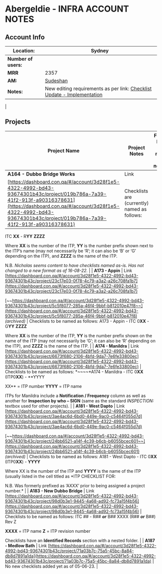 # Abergeldie - INFRA ACCOUNT NOTES

## Account Info

| **Location:** | Sydney |
| --- | --- |
| **Number of users:** |  |
| **MRR** | 2357 |
| **AM:** | [Sudeshan](https://www.notion.so/Sudeshan-3f31f4bf44b24c449faf72f63bcdce88?pvs=21) |
| **Notes:** | New editing requirements as per link: [Checklist Update - Implementation](https://www.notion.so/Checklist-Update-Implementation-f70e2b3b464c4eaba97e86882925b7d9?pvs=21)
 |

## Projects

| **Project Name** | **Project Notes** | **Formatting Reqmnts (Link to new page if necessary)** |
| --- | --- | --- |
| **A164 - Dubbo Bridge Works** | Link
[https://dashboard.con.qa/#/account/3d28f1e5-4322-4992-bd43-93674301b43c/project/019b786a-7a39-41f2-913f-a90316378631](https://dashboard.con.qa/#/account/3d28f1e5-4322-4992-bd43-93674301b43c/project/019b786a-7a39-41f2-913f-a90316378631) | Checklists are (currently) named as follows:
ITC **XX** - R**YY** **ZZZZ**

Where **XX** is the number of the ITP, **YY** is the number prefix shown next to the ITP’s name (may not necessarily be ‘R’; it can also be ‘B’ or ‘G’ depending on the ITP), and **ZZZZ** is the name of the ITP.

N.B. *Nicholas seems content to have checklists named as-is. Has not changed to a new format as of 16-08-22.* |
| **A173 - Appin** | Link
[https://dashboard.con.qa/#/account/3d28f1e5-4322-4992-bd43-93674301b43c/project/23c17e03-0f78-4c79-a3a2-a26c708fa1b7](https://dashboard.con.qa/#/account/3d28f1e5-4322-4992-bd43-93674301b43c/project/23c17e03-0f78-4c79-a3a2-a26c708fa1b7)

[~~https://dashboard.con.qa/#/account/3d28f1e5-4322-4992-bd43-93674301b43c/project/5c5f8077-285a-46f4-9bbf-b812010e47f8~~](https://dashboard.con.qa/#/account/3d28f1e5-4322-4992-bd43-93674301b43c/project/5c5f8077-285a-46f4-9bbf-b812010e47f8) *(archived)* | Checklists to be named as follows:
A173 - Appin - ITC 0**XX** - G**YY** **ZZZZ** 

Where **XX** is the number of the ITP, **YY** is the number prefix shown on the name of the ITP (may not necessarily be ‘G’; it can also be ‘R’ depending on the ITP), and **ZZZZ** is the name of the ITP. |
| **A174 - Manildra** | Link
[https://dashboard.con.qa/#/account/3d28f1e5-4322-4992-bd43-93674301b43c/project/6673f680-2106-4bfd-9da7-7e6fe33800ec](https://dashboard.con.qa/#/account/3d28f1e5-4322-4992-bd43-93674301b43c/project/6673f680-2106-4bfd-9da7-7e6fe33800ec) | Checklists to be named as follows:
*~~~~*A174 - Manildra - ITC 0**XX** (ITP0**XX**) - **YYYY

XX** = ITP number
**YYYY** = ITP name

ITPs for Manildra include a **Notification / Frequency** column as well as another for **Inspection by who – SIGN** (same as the standard *INSPECTION:* textbox used for other projects). |
| **A181 - West Dapto** | Link
[https://dashboard.con.qa/#/account/3d28f1e5-4322-4992-bd43-93674301b43c/project/3ae4ac6d-6bd0-449e-9ac0-c5464f055d7d](https://dashboard.con.qa/#/account/3d28f1e5-4322-4992-bd43-93674301b43c/project/3ae4ac6d-6bd0-449e-9ac0-c5464f055d7d)

[~~https://dashboard.con.qa/#/account/3d28f1e5-4322-4992-bd43-93674301b43c/project/24bb6521-a14f-4c39-b6cb-b6055bcec601~~](https://dashboard.con.qa/#/account/3d28f1e5-4322-4992-bd43-93674301b43c/project/24bb6521-a14f-4c39-b6cb-b6055bcec601) *(archived)* | Checklists to be named as follows:
A181 - West Dapto - ITC 0**XX** (ITP0**XX**) - **YYYY**

Where XX is the number of the ITP and **YYYY** is the name of the ITP (usually listed in the cell titled as *ITP CHECKLIST FOR:

N.B. Was formerly prefixed as ‘AXXX’ prior to being assigned a project number.* |
| **A183 - New Dubbo Bridge** | Link
[https://dashboard.con.qa/#/account/3d28f1e5-4322-4992-bd43-93674301b43c/project/98d0b3e1-9445-4a68-ad92-fc73a15f4b56](https://dashboard.con.qa/#/account/3d28f1e5-4322-4992-bd43-93674301b43c/project/98d0b3e1-9445-4a68-ad92-fc73a15f4b56) | Checklists to be named as follows:
ITC ## - R## ***or*** B## XXXX (R## ***or*** B##) Rev Z

**XXXX** = ITP name
**Z** = ITP revision number

Checklists have an **Identified Records** section with a nested folder. |
| **A187 - Medlow Bath** | Link
[https://dashboard.con.qa/#/account/3d28f1e5-4322-4992-bd43-93674301b43c/project/71a03b7c-75a5-45bc-8a84-db8d7891a1da](https://dashboard.con.qa/#/account/3d28f1e5-4322-4992-bd43-93674301b43c/project/71a03b7c-75a5-45bc-8a84-db8d7891a1da) | No new checklists added yet as of 05-06-23. |